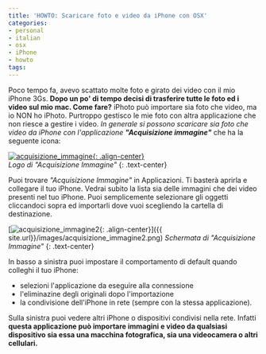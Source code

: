```yaml
---
title: 'HOWTO: Scaricare foto e video da iPhone con OSX'
categories:
- personal
- italian
- osx
- iPhone
- howto
tags:
---
```

Poco tempo fa, avevo scattato molte foto e girato dei video con il mio iPhone
3Gs. **Dopo un po' di tempo decisi di trasferire tutte le foto ed i video sul
mio mac. Come fare?** iPhoto può importare sia foto che video, ma io NON ho
iPhoto. Purtroppo gestisco le mie foto con altra applicazione che non riesce a
gestire i video. _In generale si possono scaricare sia foto che video da
iPhone con l'applicazione **"Acquisizione immagine"**_ che ha la seguente
icona:

[![acquisizione_immagine]({{site.url}}/images/acquisizione_immagine.png){: .align-center}]({{site.url}}/images/acquisizione_immagine.png)  
_Logo di "Acquisizione Immagine"_
{: .text-center}

Puoi trovare _"Acquisizione Immagine"_ in Applicazioni. Ti basterà aprirla e
collegare il tuo iPhone. Vedrai subito la lista sia delle immagini che dei
video presenti nel tuo iPhone. Puoi semplicemente selezionare gli oggetti
cliccandoci sopra ed importarli dove vuoi scegliendo la cartella di
destinazione.

[![acquisizione_immagine2]({{site.url}}/images/acquisizione_immagine2.png){: .align-center}]({{
site.url}}/images/acquisizione_immagine2.png)
_Schermata di "Acquisizione Immagine"_
{: .text-center}

In basso a sinistra puoi impostare il comportamento di default quando colleghi
il tuo iPhone:

  * selezioni l'applicazione da eseguire alla connessione
  * l'eliminazine degli originali dopo l'importazione
  * la condivisione dell'iPhone in rete (sempre con la stessa applicazione).

Sulla sinistra puoi vedere altri iPhone o dispositivi condivisi nella rete.
Infatti **questa applicazione può importare immagini e video da qualsiasi
dispositivo sia essa una macchina fotografica, sia una videocamera o altri
cellulari.**


